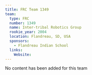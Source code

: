 ```yaml
---
title: FRC Team 1349
team:
  type: FRC
  number: 1349
  name: Inter-tribal Robotics Group
  rookie_year: 2004
  location: Flandreau, SD, USA
  sponsors:
    - Flandreau Indian School
  links:
    Website: 
---
```

No content has been added for this team